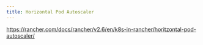 ```yaml
---
title: Horizontal Pod Autoscaler
---
```


https://rancher.com/docs/rancher/v2.6/en/k8s-in-rancher/horitzontal-pod-autoscaler/